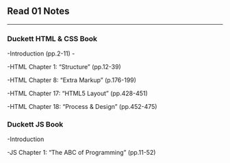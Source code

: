 ## Read 01 Notes
---


### Duckett HTML & CSS Book
-Introduction (pp.2-11)
    -


-HTML Chapter 1: “Structure” (pp.12-39)

-HTML Chapter 8: “Extra Markup” (p.176-199)

-HTML Chapter 17: “HTML5 Layout” (pp.428-451)

-HTML Chapter 18: “Process & Design” (pp.452-475)



### Duckett JS Book
-Introduction

-JS Chapter 1: “The ABC of Programming” (pp.11-52)